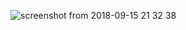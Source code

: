 ![screenshot from 2018-09-15 21 32 38](https://user-images.githubusercontent.com/34853850/45591644-275fee80-b92f-11e8-8827-d8c737cb7b63.png)

